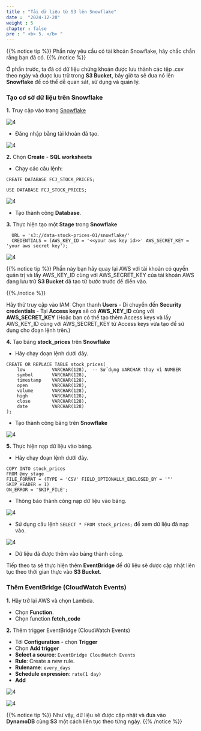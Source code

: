 ```yaml
---
title : "Tải dữ liệu từ S3 lên Snowflake"
date :  "2024-12-28"
weight : 5 
chapter : false
pre : " <b> 5. </b> "
---
```


{{% notice tip %}}
Phần này yêu cầu có tài khoản Snowflake, hãy chắc chắn rằng bạn đã có.
{{% /notice %}}

Ở phần trước, ta đã có dữ liệu chứng khoán được lưu thành các tệp .csv theo ngày và được lưu trữ trong **S3 Bucket**, bây giờ ta sẽ đưa nó lên **Snowflake** để có thể dễ quan sát, sử dụng và quản lý.

### Tạo cơ sở dữ liệu trên Snowflake

**1.** Truy cập vào trang [Snowflake](https://app.snowflake.com/) 

![4](https://vuthibichngoc.github.io/workshop_awsfcj_2024/images/5.fwd/5.1.8.png)

- Đăng nhập bằng tài khoản đã tạo.

![4](https://vuthibichngoc.github.io/workshop_awsfcj_2024/images/5.fwd/5.7.png)

**2.** Chọn **Create** - **SQL worksheets**

- Chạy các câu lệnh: 

``` CREATE DATABASE FCJ_STOCK_PRICES; ```

``` USE DATABASE FCJ_STOCK_PRICES; ```

![4](https://vuthibichngoc.github.io/workshop_awsfcj_2024/images/5.fwd/5.1.1.png)

- Tạo thành công **Database**.

**3.** Thực hiện tạo một **Stage** trong **Snowflake**

``` CREATE STAGE my_stage
  URL = 's3://data-stock-prices-01/snowflake/'
  CREDENTIALS = (AWS_KEY_ID = '<<your aws key id>>' AWS_SECRET_KEY = 'your aws secret key'); 

```

![4](https://vuthibichngoc.github.io/workshop_awsfcj_2024/images/5.fwd/5.1.2.png)

{{% notice tip %}}
Phần này bạn hãy quay lại AWS với tài khoản có quyền quản trị và lấy AWS_KEY_ID cùng với AWS_SECRET_KEY của tài khoản AWS đang lưu trữ **S3 Bucket** đã tạo từ bước trước để điền vào. 

{{% /notice %}}


Hãy thử truy cập vào IAM: Chọn thanh **Users** - Di chuyển đến **Security credentials** - Tại **Access keys** sẽ có **AWS_KEY_ID** cùng với **AWS_SECRET_KEY** (Hoặc bạn có thể tạo thêm Access keys và lấy AWS_KEY_ID cùng với AWS_SECRET_KEY từ Access keys vừa tạo để sử dụng cho đoạn lệnh trên.)

**4.** Tạo bảng **stock_prices** trên **Snowflake**

- Hãy chạy đoạn lệnh dưới đây.

```
CREATE OR REPLACE TABLE stock_prices(
    low          VARCHAR(128),  -- Sử dụng VARCHAR thay vì NUMBER
    symbol       VARCHAR(128),
    timestamp    VARCHAR(128),
    open         VARCHAR(128),
    volume       VARCHAR(128),
    high         VARCHAR(128),
    close        VARCHAR(128),
    date         VARCHAR(128)
);
```

- Tạo thành công bảng trên **Snowflake**

![4](https://vuthibichngoc.github.io/workshop_awsfcj_2024/images/5.fwd/5.1.3.png)

**5.** Thực hiện nạp dữ liệu vào bảng.

- Hãy chạy đoạn lệnh dưới đây.

```
COPY INTO stock_prices
FROM @my_stage
FILE_FORMAT = (TYPE = 'CSV' FIELD_OPTIONALLY_ENCLOSED_BY = '"' SKIP_HEADER = 1)  
ON_ERROR = 'SKIP_FILE';  
```
- Thông báo thành công nạp dữ liệu vào bảng.

![4](https://vuthibichngoc.github.io/workshop_awsfcj_2024/images/5.fwd/5.1.4.png)

- Sử dụng câu lệnh ``` SELECT * FROM stock_prices; ``` để xem dữ liệu đã nạp vào.

![4](https://vuthibichngoc.github.io/workshop_awsfcj_2024/images/5.fwd/5.9.png)

- Dữ liệu đã được thêm vào bảng thành công.

Tiếp theo ta sẽ thực hiện thêm **EventBridge** để dữ liệu sẽ được cập nhật liên tục theo thời gian thực vào **S3 Bucket**.

### Thêm EventBridge (CloudWatch Events)

**1.** Hãy trở lại AWS và chọn Lambda.

- Chọn **Function**.
- Chọn function **fetch_code**

**2.** Thêm trigger EventBridge (CloudWatch Events)

- Tới **Configuration** - chọn **Trigger**
- Chọn **Add trigger**
- **Select a source**: ``` EventBridge CloudWatch Events ```
- **Rule**: Create a new rule.
- **Rulename**: ``` every_days ```
- **Schedule expression**: ``` rate(1 day) ```
- **Add**

![4](https://vuthibichngoc.github.io/workshop_awsfcj_2024/images/5.fwd/5.1.6.png)

![4](https://vuthibichngoc.github.io/workshop_awsfcj_2024/images/5.fwd/5.1.7.png)

{{% notice tip %}}
Như vậy, dữ liệu sẽ được cập nhật và đưa vào **DynamoDB** cùng **S3** một cách liên tục theo từng ngày.
{{% /notice %}}